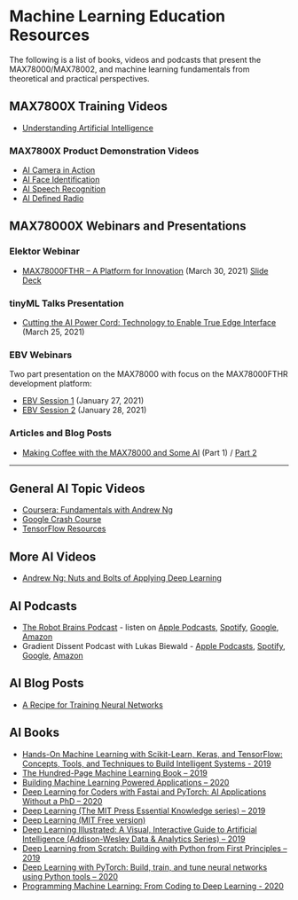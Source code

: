 
# Machine Learning Education Resources

The following is a list of books, videos and podcasts that present the MAX78000/MAX78002, and machine learning fundamentals from theoretical and practical perspectives.



## MAX7800X Training Videos

* [Understanding Artificial Intelligence](https://www.analog.com/en/education/education-library/videos/6313215159112.html)



### MAX7800X Product Demonstration Videos

* [AI Camera in Action](https://youtu.be/-cavAgCOTfg)
* [AI Face Identification](https://youtu.be/z2Gnyxs8kUk)
* [AI Speech Recognition](https://youtu.be/uMZQYnMXGQ0)
* [AI Defined Radio](https://youtu.be/r9T9Xwdy-Lw)



## MAX78000X Webinars and Presentations

### Elektor Webinar

* [MAX78000FTHR – A Platform for Innovation](https://youtu.be/cWq4kKQrY0o) (March 30, 2021) [Slide Deck](MAX78000FTHR%20-%20A%20Platform%20for%20Innovation.pdf)



### tinyML Talks Presentation

* [Cutting the AI Power Cord: Technology to Enable True Edge Interface](https://youtu.be/7B19a1ua3qE) (March 25, 2021)



### EBV Webinars

Two part presentation on the MAX78000 with focus on the MAX78000FTHR development platform:

* [EBV Session 1](https://www.analog.com/en/education/education-library/videos/6313214712112.html) (January 27, 2021)
* [EBV Session 2](https://www.analog.com/en/education/education-library/videos/6313213704112.html) (January 28, 2021)



### Articles and Blog Posts

* [Making Coffee with the MAX78000 and Some AI](https://www.elektormagazine.com/articles/making-coffee-max78000-ai) (Part 1) / [Part 2](https://www.elektormagazine.com/articles/making-coffee-with-the-max78000-and-some-ai-part-2)



---

## General AI Topic Videos

* [Coursera: Fundamentals with Andrew Ng](https://www.coursera.org/learn/machine-learning)
* [Google Crash Course](https://developers.google.com/machine-learning/crash-course)
* [TensorFlow Resources](https://www.tensorflow.org/resources/learn-ml)



## More AI Videos

* [Andrew Ng: Nuts and Bolts of Applying Deep Learning](https://youtube.com/watch?v=F1ka6a13S9I)



## AI Podcasts

* [The Robot Brains Podcast](https://www.therobotbrains.ai) - listen on [Apple Podcasts](https://podcasts.apple.com/us/podcast/the-robot-brains-podcast/id1559275284), [Spotify](https://open.spotify.com/show/2qbLq3HrhTnnmmsHc37QOD), [Google](https://podcasts.google.com/search/The%20Robot%20Brains%20Podcas), [Amazon](https://music.amazon.com/podcasts/944100c5-b2f7-4124-84e0-5f74ebe42177/THE-ROBOT-BRAINS-PODCAST)
* Gradient Dissent Podcast with Lukas Biewald - [Apple Podcasts](https://podcasts.apple.com/us/podcast/gradient-dissent/id1504567418), [Spotify](https://open.spotify.com/show/7o9r3fFig3MhTJwehXDbXm), [Google](https://podcasts.google.com/search/Gradient%20Dissent), [Amazon](https://music.amazon.com/podcasts/81224ceb-9314-4cc1-8984-d4fae3fd8f8b/gradient-dissent)



## AI Blog Posts

* [A Recipe for Training Neural Networks](http://karpathy.github.io/2019/04/25/recipe/)



## AI Books

* [Hands-On Machine Learning with Scikit-Learn, Keras, and TensorFlow: Concepts, Tools, and Techniques to Build Intelligent Systems - 2019](https://www.amazon.com/Hands-Machine-Learning-Scikit-Learn-TensorFlow/dp/1492032646/ref=sr_1_1?dchild=1&amp;keywords=%E2%80%A2+Hands-On+Machine+Learning+with+Scikit-Learn%2C+Keras%2C+and+TensorFlow%3A+Concepts%2C+Tools%2C+and+Techniques+to+Build+Intelligent+Systems&amp;qid=1607102764&amp;s=books&amp;sr=1-1)
* [The Hundred-Page Machine Learning Book – 2019](https://www.amazon.com/Hundred-Page-Machine-Learning-Book/dp/199957950X/ref=sr_1_3?dchild=1&amp;keywords=The+Hundred-Page+Machine+Learning+Book&amp;qid=1607102722&amp;s=books&amp;sr=1-3)
* [Building Machine Learning Powered Applications – 2020](https://www.amazon.com/Building-Machine-Learning-Powered-Applications/dp/149204511X/ref=sr_1_1?dchild=1&amp;keywords=Building+Machine+Learning+Powered+Applications&amp;qid=1607102700&amp;s=books&amp;sr=1-1)
* [Deep Learning for Coders with Fastai and PyTorch: AI Applications Without a PhD – 2020](https://www.amazon.com/Deep-Learning-Coders-fastai-PyTorch/dp/1492045527/ref=sr_1_1?dchild=1&amp;keywords=%E2%80%A2+Deep+Learning+for+Coders+with+Fastai+and+PyTorch%3A+AI+Applications+Without+a+PhD&amp;qid=1607102672&amp;s=books&amp;sr=1-1)
* [Deep Learning (The MIT Press Essential Knowledge series) – 2019](https://www.amazon.com/Deep-Learning-Press-Essential-Knowledge/dp/0262537559/ref=sr_1_2?dchild=1&amp;keywords=Deep+Learning+%28The+MIT+Press+Essential+Knowledge+series%29&amp;qid=1607102644&amp;s=books&amp;sr=1-2)
* [Deep Learning (MIT Free version)](https://www.deeplearningbook.org/)
* [Deep Learning Illustrated: A Visual, Interactive Guide to Artificial Intelligence (Addison-Wesley Data &amp; Analytics Series) – 2019](https://www.amazon.com/Deep-Learning-Illustrated-Intelligence-Addison-Wesley/dp/0135116694/ref=sr_1_9?dchild=1&amp;keywords=Deep+Learning&amp;qid=1607102487&amp;s=books&amp;sr=1-9)
* [Deep Learning from Scratch: Building with Python from First Principles – 2019](https://www.amazon.com/Deep-Learning-Scratch-Building-Principles/dp/1492041416/ref=sr_1_10?dchild=1&amp;keywords=deep+learning&amp;qid=1607102821&amp;s=books&amp;sr=1-10)
* [Deep Learning with PyTorch: Build, train, and tune neural networks using Python tools – 2020](https://www.amazon.com/Deep-Learning-PyTorch-Eli-Stevens/dp/1617295264/ref=sr_1_17?dchild=1&amp;keywords=deep+learning&amp;qid=1607102821&amp;s=books&amp;sr=1-17)
* [Programming Machine Learning: From Coding to Deep Learning - 2020](https://www.amazon.com/Programming-Machine-Learning-Zero-Deep/dp/1680506609/ref=sr_1_24?dchild=1&amp;keywords=deep+learning&amp;qid=1607102821&amp;s=books&amp;sr=1-24)
